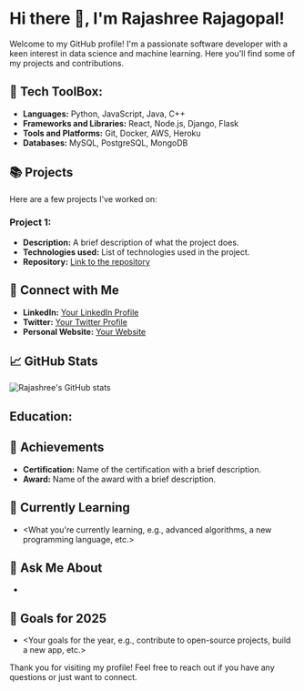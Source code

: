 <!--
**- 🔭 I’m currently working on ...
- 🌱 I’m currently learning ...
- 👯 I’m looking to collaborate on ...
- 🤔 I’m looking for help with ...
- 💬 Ask me about ...
- 📫 How to reach me: ...
- 😄 Pronouns: ...
- ⚡ Fun fact: ...
-->
# Hi there 👋, I'm Rajashree Rajagopal!

Welcome to my GitHub profile! I'm a passionate software developer with a keen interest in data science and machine learning. Here you'll find some of my projects and contributions.

## 🧰 Tech ToolBox:

- **Languages:** Python, JavaScript, Java, C++
- **Frameworks and Libraries:** React, Node.js, Django, Flask
- **Tools and Platforms:** Git, Docker, AWS, Heroku
- **Databases:** MySQL, PostgreSQL, MongoDB

## 📚 Projects

Here are a few projects I've worked on:

### Project 1: <Project Name>
- **Description:** A brief description of what the project does.
- **Technologies used:** List of technologies used in the project.
- **Repository:** [Link to the repository](<repository link>)


## 🔗 Connect with Me

- **LinkedIn:** [Your LinkedIn Profile](<LinkedIn link>)
- **Twitter:** [Your Twitter Profile](<Twitter link>)
- **Personal Website:** [Your Website](<Website link>)

## 📈 GitHub Stats

![Rajashree's GitHub stats](https://github-readme-stats.vercel.app/api?username=Rajashree-Rajagopal&show_icons=true&theme=radical)

## Education:

## 🏅 Achievements

- **Certification:** Name of the certification with a brief description.
- **Award:** Name of the award with a brief description.

## 🌱 Currently Learning

- <What you're currently learning, e.g., advanced algorithms, a new programming language, etc.>

## 💬 Ask Me About

- <Topics you are knowledgeable in and are willing to help others with>

## 🎯 Goals for 2025

- <Your goals for the year, e.g., contribute to open-source projects, build a new app, etc.>

Thank you for visiting my profile! Feel free to reach out if you have any questions or just want to connect.
